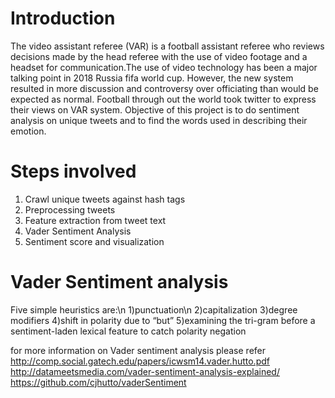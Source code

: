 # Introduction
The video assistant referee (VAR) is a football assistant referee who reviews decisions made by the head referee with the use of video footage and a headset for communication.The use of video technology has been a major talking point in 2018 Russia fifa world cup. However, the new system resulted in more discussion and controversy over officiating than would be expected as normal. Football through out the world took twitter to express their views on VAR system. Objective of this project is to do sentiment analysis on unique tweets and to find the words used in describing their emotion.

# Steps involved
1) Crawl unique tweets against hash tags
2) Preprocessing tweets
3) Feature extraction from tweet text
4) Vader Sentiment Analysis
5) Sentiment score and visualization

# Vader Sentiment analysis
Five simple heuristics are:\n
1)punctuation\n
2)capitalization
3)degree modifiers
4)shift in polarity due to “but”
5)examining the tri-gram before a sentiment-laden lexical feature to catch polarity negation
  
 for more information on Vader sentiment analysis please refer 
 http://comp.social.gatech.edu/papers/icwsm14.vader.hutto.pdf
 http://datameetsmedia.com/vader-sentiment-analysis-explained/
 https://github.com/cjhutto/vaderSentiment
